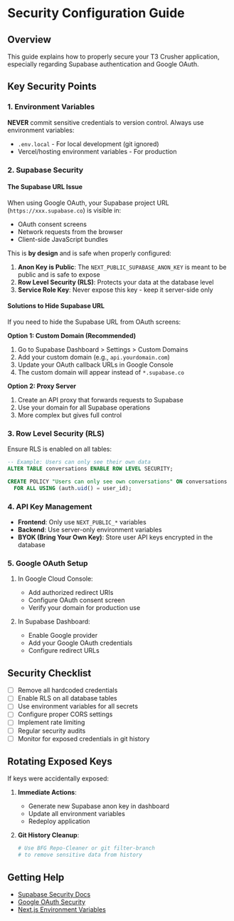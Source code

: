 # Security Configuration Guide

## Overview

This guide explains how to properly secure your T3 Crusher application, especially regarding Supabase authentication and Google OAuth.

## Key Security Points

### 1. Environment Variables

**NEVER** commit sensitive credentials to version control. Always use environment variables:

- `.env.local` - For local development (git ignored)
- Vercel/hosting environment variables - For production

### 2. Supabase Security

#### The Supabase URL Issue

When using Google OAuth, your Supabase project URL (`https://xxx.supabase.co`) is visible in:
- OAuth consent screens
- Network requests from the browser
- Client-side JavaScript bundles

This is **by design** and is safe when properly configured:

1. **Anon Key is Public**: The `NEXT_PUBLIC_SUPABASE_ANON_KEY` is meant to be public and is safe to expose
2. **Row Level Security (RLS)**: Protects your data at the database level
3. **Service Role Key**: Never expose this key - keep it server-side only

#### Solutions to Hide Supabase URL

If you need to hide the Supabase URL from OAuth screens:

**Option 1: Custom Domain (Recommended)**
1. Go to Supabase Dashboard > Settings > Custom Domains
2. Add your custom domain (e.g., `api.yourdomain.com`)
3. Update your OAuth callback URLs in Google Console
4. The custom domain will appear instead of `*.supabase.co`

**Option 2: Proxy Server**
1. Create an API proxy that forwards requests to Supabase
2. Use your domain for all Supabase operations
3. More complex but gives full control

### 3. Row Level Security (RLS)

Ensure RLS is enabled on all tables:

```sql
-- Example: Users can only see their own data
ALTER TABLE conversations ENABLE ROW LEVEL SECURITY;

CREATE POLICY "Users can only see own conversations" ON conversations
  FOR ALL USING (auth.uid() = user_id);
```

### 4. API Key Management

- **Frontend**: Only use `NEXT_PUBLIC_*` variables
- **Backend**: Use server-only environment variables
- **BYOK (Bring Your Own Key)**: Store user API keys encrypted in the database

### 5. Google OAuth Setup

1. In Google Cloud Console:
   - Add authorized redirect URIs
   - Configure OAuth consent screen
   - Verify your domain for production use

2. In Supabase Dashboard:
   - Enable Google provider
   - Add your Google OAuth credentials
   - Configure redirect URLs

## Security Checklist

- [ ] Remove all hardcoded credentials
- [ ] Enable RLS on all database tables
- [ ] Use environment variables for all secrets
- [ ] Configure proper CORS settings
- [ ] Implement rate limiting
- [ ] Regular security audits
- [ ] Monitor for exposed credentials in git history

## Rotating Exposed Keys

If keys were accidentally exposed:

1. **Immediate Actions**:
   - Generate new Supabase anon key in dashboard
   - Update all environment variables
   - Redeploy application

2. **Git History Cleanup**:
   ```bash
   # Use BFG Repo-Cleaner or git filter-branch
   # to remove sensitive data from history
   ```

## Getting Help

- [Supabase Security Docs](https://supabase.com/docs/guides/auth/row-level-security)
- [Google OAuth Security](https://developers.google.com/identity/protocols/oauth2/security)
- [Next.js Environment Variables](https://nextjs.org/docs/basic-features/environment-variables)